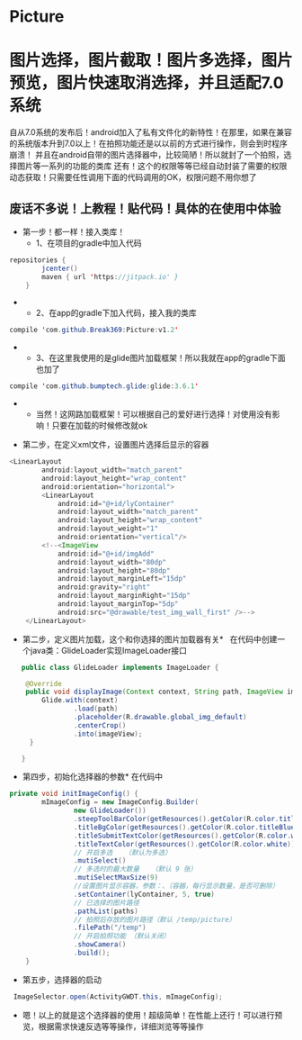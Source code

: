 # Picture
图片选择，图片截取！图片多选择，图片预览，图片快速取消选择，并且适配7.0系统
==============================
自从7.0系统的发布后！android加入了私有文件化的新特性！在那里，如果在兼容的系统版本升到7.0以上！在拍照功能还是以以前的方式进行操作，则会到时程序崩溃！
并且在android自带的图片选择器中，比较简陋！所以就封了一个拍照，选择图片等一系列的功能的类库
还有！这个的权限等等已经自动封装了需要的权限动态获取！只需要任性调用下面的代码调用的OK，权限问题不用你想了

废话不多说！上教程！贴代码！具体的在使用中体验
---------------------------
* 第一步！都一样！接入类库！
	* 1、在项目的gradle中加入代码<br>
```java
repositories {
        jcenter()
        maven { url 'https://jitpack.io' }
    }
```
* 
	* 2、在app的gradle下加入代码，接入我的类库
```java
compile 'com.github.Break369:Picture:v1.2'
```
* 
	* 3、在这里我使用的是glide图片加载框架！所以我就在app的gradle下面也加了
```java
compile 'com.github.bumptech.glide:glide:3.6.1'
```
* 
 	* 当然！这网路加载框架！可以根据自己的爱好进行选择！对使用没有影响！只要在加载的时候修改就ok

* 第二步，在定义xml文件，设置图片选择后显示的容器
```java
<LinearLayout
        android:layout_width="match_parent"
        android:layout_height="wrap_content"
        android:orientation="horizontal">
        <LinearLayout
            android:id="@+id/lyContainer"
            android:layout_width="match_parent"
            android:layout_height="wrap_content"
            android:layout_weight="1"
            android:orientation="vertical"/>
        <!--<ImageView
            android:id="@+id/imgAdd"
            android:layout_width="80dp"
            android:layout_height="80dp"
            android:layout_marginLeft="15dp"
            android:gravity="right"
            android:layout_marginRight="15dp"
            android:layout_marginTop="5dp"
            android:src="@drawable/test_img_wall_first" />-->
    </LinearLayout>
 ```
* 第二步，定义图片加载，这个和你选择的图片加载器有关*
   在代码中创建一个java类：GlideLoader实现ImageLoader接口
```java
   public class GlideLoader implements ImageLoader {

	@Override
    public void displayImage(Context context, String path, ImageView imageView) {
        Glide.with(context)
                .load(path)
                .placeholder(R.drawable.global_img_default)
                .centerCrop()
                .into(imageView);
     }

   }
```
* 第四步，初始化选择器的参数*
在代码中
```java
private void initImageConfig() {
        mImageConfig = new ImageConfig.Builder(
                new GlideLoader())
                .steepToolBarColor(getResources().getColor(R.color.titleBlue))
                .titleBgColor(getResources().getColor(R.color.titleBlue))
                .titleSubmitTextColor(getResources().getColor(R.color.white))
                .titleTextColor(getResources().getColor(R.color.white))
                // 开启多选   （默认为多选）
                .mutiSelect()
                // 多选时的最大数量   （默认 9 张）
                .mutiSelectMaxSize(9)
                //设置图片显示容器，参数：、（容器，每行显示数量，是否可删除）
                .setContainer(lyContainer, 5, true)
                // 已选择的图片路径
                .pathList(paths)
                // 拍照后存放的图片路径（默认 /temp/picture）
                .filePath("/temp")
                // 开启拍照功能 （默认关闭）
                .showCamera()
                .build();
    }
```
* 第五步，选择器的启动
 ```java
  ImageSelector.open(ActivityGWDT.this, mImageConfig);
```
* 嗯！以上的就是这个选择器的使用！超级简单！在性能上还行！可以进行预览，根据需求快速反选等等操作，详细浏览等等操作
   


